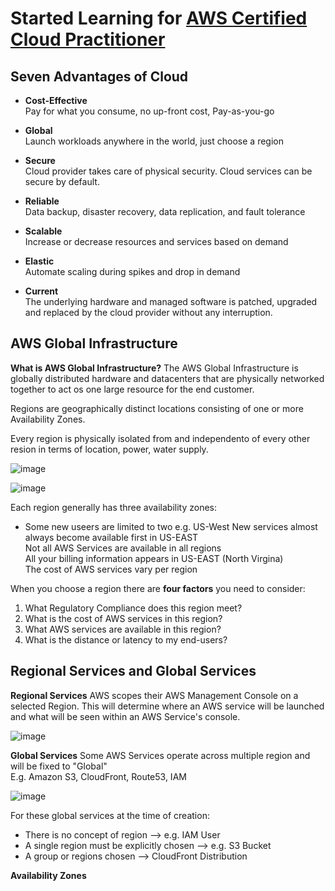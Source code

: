 # Started Learning for [AWS Certified Cloud Practitioner](https://www.youtube.com/watch?v=SOTamWNgDKc)

## Seven Advantages of Cloud
- **Cost-Effective** <br/>
  Pay for what you consume, no up-front cost, Pay-as-you-go
  
- **Global** <br/>
  Launch workloads anywhere in the world, just choose a region
  
- **Secure** <br/>
  Cloud provider takes care of physical security. Cloud services can be secure by default.
  
- **Reliable** <br/>
  Data backup, disaster recovery, data replication, and fault tolerance
  
- **Scalable** <br/>
  Increase or decrease resources and services based on demand
  
- **Elastic** <br/>
  Automate scaling during spikes and drop in demand
  
- **Current** <br/>
  The underlying hardware and managed software is patched, upgraded and replaced by the cloud provider without any interruption.
  
## AWS Global Infrastructure
**What is AWS Global Infrastructure?**
The AWS Global Infrastructure is globally distributed hardware and datacenters that are physically networked together to act os one large resource for the end customer.

Regions are geographically distinct locations consisting of one or more Availability Zones.

Every region is physically isolated from and independento of every other resion in terms of location, power, water supply.

![image](https://user-images.githubusercontent.com/74575612/152508632-47e576bc-bab7-461d-baa9-d5848f6acb15.png)

![image](https://user-images.githubusercontent.com/74575612/152508728-ee8a89bc-93d7-4cbf-bdf3-46ff2d7e6d97.png)


Each region generally has three availability zones:
- Some new useers are limited to two e.g. US-West
New services almost always become available first in US-EAST <br/>
Not all AWS Services are available in all regions <br/>
All your billing information appears in US-EAST (North Virgina) <br/>
The cost of AWS services vary per region <br/>

When you choose a region there are **four factors** you need to consider:
1. What Regulatory Compliance does this region meet?
2. What is the cost of AWS services in this region?
3. What AWS services are available in this region?
4. What is the distance or latency to my end-users?

## Regional Services and Global Services

**Regional Services**
AWS scopes their AWS Management Console on a selected Region.
This will determine where an AWS service will be launched and what will be seen within an AWS Service's console.

![image](https://user-images.githubusercontent.com/74575612/152510278-55b2e709-ed14-4bf0-8407-65f9cc6c9846.png)

**Global Services**
Some AWS Services operate across multiple region and will be fixed to "Global" <br/>
E.g. Amazon S3, CloudFront, Route53, IAM

![image](https://user-images.githubusercontent.com/74575612/152510177-b94080ce-94a4-4e1e-84a0-d134dcdddc80.png)

For these global services at the time of creation:
- There is no concept of region --> e.g. IAM User
- A single region must be explicitly chosen --> e.g. S3 Bucket
- A group or regions chosen --> CloudFront Distribution

**Availability Zones**
